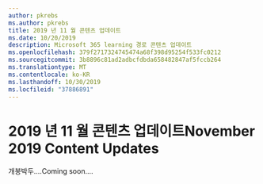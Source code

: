 ```yaml
---
author: pkrebs
ms.author: pkrebs
title: 2019 년 11 월 콘텐츠 업데이트
ms.date: 10/20/2019
description: Microsoft 365 learning 경로 콘텐츠 업데이트
ms.openlocfilehash: 379f2717324745474a68f398d95254f533fc0212
ms.sourcegitcommit: 3b8896c81ad2adbcfdbda658482847af5fccb264
ms.translationtype: MT
ms.contentlocale: ko-KR
ms.lasthandoff: 10/30/2019
ms.locfileid: "37886891"
---
```

# <a name="november-2019-content-updates"></a><span data-ttu-id="ca102-103">2019 년 11 월 콘텐츠 업데이트</span><span class="sxs-lookup"><span data-stu-id="ca102-103">November 2019 Content Updates</span></span>
<span data-ttu-id="ca102-104">개봉박두....</span><span class="sxs-lookup"><span data-stu-id="ca102-104">Coming soon....</span></span> 
